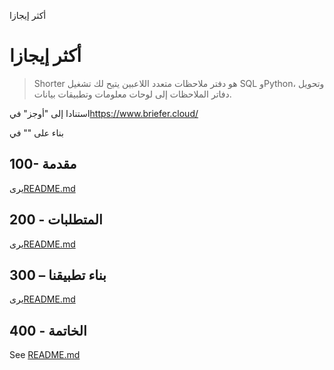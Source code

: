 أكثر إيجازا

# أكثر إيجازا

> Shorter هو دفتر ملاحظات متعدد اللاعبين يتيح لك تشغيل SQL وPython، وتحويل دفاتر الملاحظات إلى لوحات معلومات وتطبيقات بيانات.

استنادا إلى "أوجز" في<https://www.briefer.cloud/>

بناء على "" في

## 100- مقدمة

يرى[README.md](./100/README.md)

## 200 - المتطلبات

يرى[README.md](./200/README.md)

## 300 – بناء تطبيقنا

يرى[README.md](./300/README.md)

## 400 - الخاتمة

See [README.md](./400/README.md)
